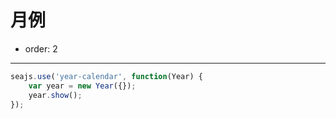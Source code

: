 # 月例

- order: 2

------------

<link rel="stylesheet" href="../src/css/year.css" />

<style type="text/css">
.ui-calendar-year {
position: absolute;
top: 240px;
left: 50%;
margin-left: -100px;
}
</style>


````javascript
seajs.use('year-calendar', function(Year) {
    var year = new Year({});
    year.show();
});
````
